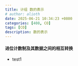 ```yaml
---
title: 计组 数的表示
# author: alioth
date: 2025-06-21 10:34:23 +0800
categories: [408, CO]
tags: [CO]
description: 数的表示
---
```


#### 进位计数制及其数据之间的相互转换

- test1